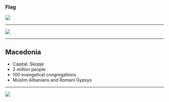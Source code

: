 ### Flag

![](https://upload.wikimedia.org/wikipedia/commons/f/f8/Flag_of_Macedonia.svg)

---------------

![](https://upload.wikimedia.org/wikipedia/commons/thumb/e/e7/Europe-Macedonia.svg/1070px-Europe-Macedonia.svg.png)


---------------

## Macedonia

- Capital: Skopje
- 2 million people
- 100 evangelical congregations 
- Muslim Albanians and Romani Gypsys


---------------

![](https://player.vimeo.com/video/79900571)